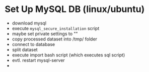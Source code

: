 
# Set Up MySQL DB (linux/ubuntu)

- download mysql
- execute `mysql_secure_installation` script
- maybe set private settings to ""
- copy processed dataset into /tmp/ folder
- connect to database
- split dataset
- execute import bash script (which executes sql script)
- evtl. restart mysql-server
- 



